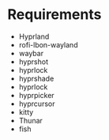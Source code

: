 # Requirements
 - Hyprland
 - rofi-lbon-wayland
 - waybar
 - hyprshot
 - hyprlock
 - hyprshade
 - hyprlock
 - hyprpicker
 - hyprcursor
 - kitty
 - Thunar
 - fish

